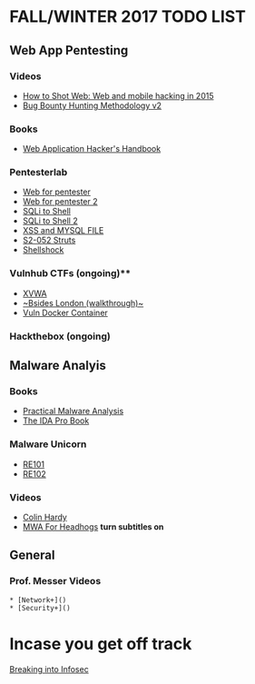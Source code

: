 # FALL/WINTER 2017 TODO LIST

## Web App Pentesting

### Videos
* [How to Shot Web: Web and mobile hacking in 2015](https://www.youtube.com/watch?v=-FAjxUOKbdI)
* [Bug Bounty Hunting Methodology v2](https://www.youtube.com/watch?v=C4ZHAdI8o1w&t=1174s)

### Books
* [Web Application Hacker's Handbook](https://www.amazon.ca/Web-Application-Hackers-Handbook-Exploiting/dp/1118026470)

### Pentesterlab
* [Web for pentester](https://pentesterlab.com/exercises/web_for_pentester)
* [Web for pentester 2](https://pentesterlab.com/exercises/web_for_pentester_II)
* [SQLi to Shell](https://pentesterlab.com/exercises/from_sqli_to_shell)
* [SQLi to Shell 2](https://pentesterlab.com/exercises/from_sqli_to_shell_II)
* [XSS and MYSQL FILE](https://pentesterlab.com/exercises/xss_and_mysql_file)
* [S2-052 Struts](https://pentesterlab.com/exercises/s2-052)
* [Shellshock](https://pentesterlab.com/exercises/cve-2014-6271)

### Vulnhub CTFs (ongoing)**
* [XVWA](https://www.vulnhub.com/entry/xtreme-vulnerable-web-application-xvwa-1,209/)
* [~Bsides London (walkthrough)~](https://www.vulnhub.com/entry/hackerhouse-bsides-london-2017,202/)
* [Vuln Docker Container](https://www.vulnhub.com/entry/vulnerable-docker-1,208/)

### Hackthebox (ongoing)

## Malware Analyis

### Books
* [Practical Malware Analysis](https://www.nostarch.com/malware.htm)
* [The IDA Pro Book](https://www.nostarch.com/idapro2.htm)

### Malware Unicorn
* [RE101](https://securedorg.github.io/RE101/)
* [RE102](https://securedorg.github.io/RE102/)

### Videos
* [Colin Hardy](https://www.youtube.com/channel/UCND1KVdVt8A580SjdaS4cZg)
* [MWA For Headhogs](https://www.youtube.com/channel/UCVFXrUwuWxNlm6UNZtBLJ-A) **turn subtitles on**

## General

### Prof. Messer Videos
	* [Network+]()
	* [Security+]()

# Incase you get off track
[Breaking into Infosec](https://s3ctur.wordpress.com/2017/06/19/breaking-into-infosec-a-beginners-curriculum/)
